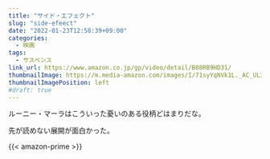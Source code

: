 ```yaml
---
title: "サイド・エフェクト"
slug: "side-efeect"
date: "2022-01-23T12:58:39+09:00"
categories:
  - 映画
tags:
  - サスペンス
link_url: https://www.amazon.co.jp/gp/video/detail/B08RB9HD31/
thumbnailImage: https://m.media-amazon.com/images/I/71syYqNVk1L._AC_UL320_.jpg
thumbnailImagePosition: left
#draft: true
---
```

ルーニー・マーラはこういった憂いのある役柄どはまりだな。
<!--more-->
先が読めない展開が面白かった。

{{< amazon-prime >}}

